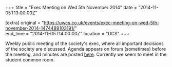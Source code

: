 +++
title = "Exec Meeting on Wed 5th November 2014"
date = "2014-11-05T13:00:00Z"

[extra]
original = "https://uwcs.co.uk/events/exec-meeting-on-wed-5th-november-2014-1474489103191/"    
end_time = "2014-11-05T14:00:00Z"
location = "DCS"
+++

Weekly public meeting of the society's exec, where all important decisions of the society are discussed. Agenda appears on forum (sometimes) before the meeting, and minutes are posted [here](https://uwcs.co.uk/minutes/1/). Currently we seem to meet in the student common room.

